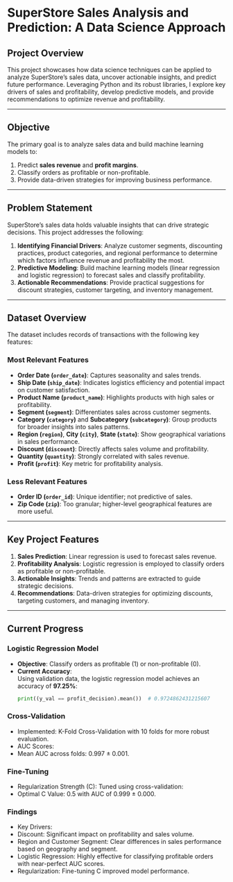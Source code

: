 # SuperStore Sales Analysis and Prediction: A Data Science Approach

## Project Overview

This project showcases how data science techniques can be applied to analyze SuperStore’s sales data, uncover actionable insights, and predict future performance. Leveraging Python and its robust libraries, I explore key drivers of sales and profitability, develop predictive models, and provide recommendations to optimize revenue and profitability.

---

## Objective

The primary goal is to analyze sales data and build machine learning models to:
1. Predict **sales revenue** and **profit margins**.
2. Classify orders as profitable or non-profitable.
3. Provide data-driven strategies for improving business performance.

---

## Problem Statement

SuperStore’s sales data holds valuable insights that can drive strategic decisions. This project addresses the following:
1. **Identifying Financial Drivers**: Analyze customer segments, discounting practices, product categories, and regional performance to determine which factors influence revenue and profitability the most.
2. **Predictive Modeling**: Build machine learning models (linear regression and logistic regression) to forecast sales and classify profitability.
3. **Actionable Recommendations**: Provide practical suggestions for discount strategies, customer targeting, and inventory management.

---

## Dataset Overview

The dataset includes records of transactions with the following key features:

### Most Relevant Features
- **Order Date (`order_date`)**: Captures seasonality and sales trends.
- **Ship Date (`ship_date`)**: Indicates logistics efficiency and potential impact on customer satisfaction.
- **Product Name (`product_name`)**: Highlights products with high sales or profitability.
- **Segment (`segment`)**: Differentiates sales across customer segments.
- **Category (`category`)** and **Subcategory (`subcategory`)**: Group products for broader insights into sales patterns.
- **Region (`region`)**, **City (`city`)**, **State (`state`)**: Show geographical variations in sales performance.
- **Discount (`discount`)**: Directly affects sales volume and profitability.
- **Quantity (`quantity`)**: Strongly correlated with sales revenue.
- **Profit (`profit`)**: Key metric for profitability analysis.

### Less Relevant Features
- **Order ID (`order_id`)**: Unique identifier; not predictive of sales.
- **Zip Code (`zip`)**: Too granular; higher-level geographical features are more useful.

---

## Key Project Features

1. **Sales Prediction**: Linear regression is used to forecast sales revenue.
2. **Profitability Analysis**: Logistic regression is employed to classify orders as profitable or non-profitable.
3. **Actionable Insights**: Trends and patterns are extracted to guide strategic decisions.
4. **Recommendations**: Data-driven strategies for optimizing discounts, targeting customers, and managing inventory.

---

## Current Progress

### Logistic Regression Model
- **Objective**: Classify orders as profitable (1) or non-profitable (0).
- **Current Accuracy**:  
  Using validation data, the logistic regression model achieves an accuracy of **97.25%**:
  ```python
  print((y_val == profit_decision).mean())  # 0.9724862431215607


### Cross-Validation
- Implemented: K-Fold Cross-Validation with 10 folds for more robust evaluation.
- AUC Scores:
- Mean AUC across folds: 0.997 ± 0.001.

### Fine-Tuning
- Regularization Strength (C): Tuned using cross-validation:
- Optimal C Value: 0.5 with AUC of 0.999 ± 0.000.


### Findings

- Key Drivers:
- Discount: Significant impact on profitability and sales volume.
- Region and Customer Segment: Clear differences in sales performance based on geography and segment.
- Logistic Regression: Highly effective for classifying profitable orders with near-perfect AUC scores.
- Regularization: Fine-tuning C improved model performance.


